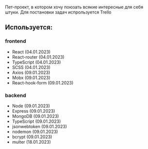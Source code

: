 Пет-проект, в котором хочу поюзать всякие интересные для себя штуки.
Для постановки задач испрользуется Trello

## Используется:

### frontend

- React (04.01.2023)
- React-router (04.01.2023)
- TypeScript (04.01.2023)
- SCSS (04.01.2023)
- Axios (09.01.2023)
- Mobx (09.01.2023)
- React-hook-form (09.01.2023)

### backend

- Node (09.01.2023)
- Express (09.01.2023)
- MongoDB (09.01.2023)
- TypeScript (09.01.2023)
- jsonwebtoken (09.01.2023)
- nodemon (09.01.2023)
- bcrypt (09.01.2023)
- multer (18.01.2023)
